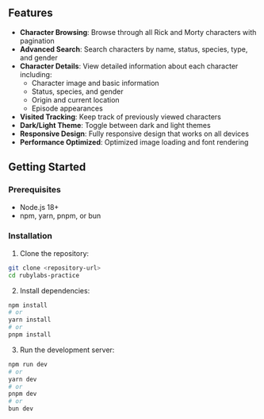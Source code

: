 ## Features

- **Character Browsing**: Browse through all Rick and Morty characters with pagination
- **Advanced Search**: Search characters by name, status, species, type, and gender
- **Character Details**: View detailed information about each character including:
  - Character image and basic information
  - Status, species, and gender
  - Origin and current location
  - Episode appearances
- **Visited Tracking**: Keep track of previously viewed characters
- **Dark/Light Theme**: Toggle between dark and light themes
- **Responsive Design**: Fully responsive design that works on all devices
- **Performance Optimized**: Optimized image loading and font rendering

## Getting Started

### Prerequisites

- Node.js 18+
- npm, yarn, pnpm, or bun

### Installation

1. Clone the repository:

```bash
git clone <repository-url>
cd rubylabs-practice
```

2. Install dependencies:

```bash
npm install
# or
yarn install
# or
pnpm install
```

3. Run the development server:

```bash
npm run dev
# or
yarn dev
# or
pnpm dev
# or
bun dev
```
